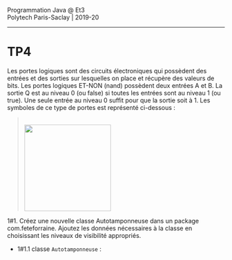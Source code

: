Programmation Java @ Et3
<br>
Polytech Paris-Saclay | 2019-20

___

# TP4

Les portes logiques sont des circuits électroniques qui possèdent des entrées et des sorties sur lesquelles on place et récupère des valeurs de bits. Les portes logiques ET-NON (nand) possèdent deux entrées A et B. La sortie Q est au niveau 0 (ou false) si toutes les entrées sont au niveau 1 (ou true). Une seule entrée au niveau 0 suffit pour que la sortie soit à 1. Les symboles de ce type de portes est représenté ci-dessous :

> <br><img src="images/jar3.jpg" height="200px"></img>





1#1. Créez une nouvelle classe Autotamponneuse dans un package com.feteforraine. Ajoutez les données nécessaires à la classe en choisissant les niveaux de visibilité appropriés.

- 1#1.1 classe `Autotamponneuse` :
